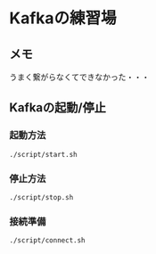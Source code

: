 # Kafkaの練習場
## メモ
うまく繋がらなくてできなかった・・・
## Kafkaの起動/停止
### 起動方法
```
./script/start.sh
```
### 停止方法
```
./script/stop.sh
```

### 接続準備
```
./script/connect.sh
```